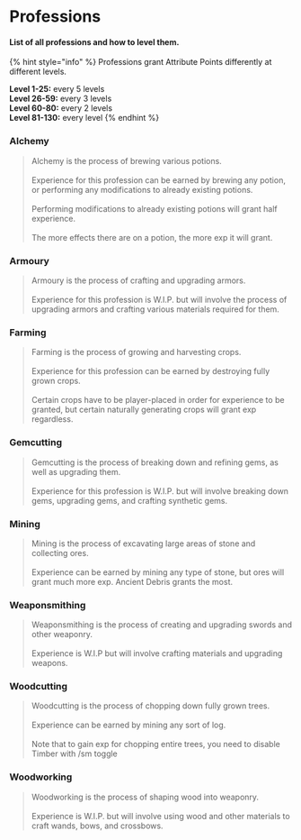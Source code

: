 # Professions

#### List of all professions and how to level them.

{% hint style="info" %}
Professions grant Attribute Points differently at different levels.

**Level 1-25:** every 5 levels\
**Level 26-59:** every 3 levels\
**Level 60-80:** every 2 levels\
**Level 81-130:** every level
{% endhint %}

### Alchemy

> Alchemy is the process of brewing various potions. \
> \
> Experience for this profession can be earned by brewing any potion, or performing any modifications to already existing potions. \
> \
> Performing modifications to already existing potions will grant half experience.\
> \
> The more effects there are on a potion, the more exp it will grant.

### Armoury

> Armoury is the process of crafting and upgrading armors. \
> \
> Experience for this profession is W.I.P. but will involve the process of upgrading armors and crafting various materials required for them.

### Farming

> Farming is the process of growing and harvesting crops.\
> \
> Experience for this profession can be earned by destroying fully grown crops. \
> \
> Certain crops have to be player-placed in order for experience to be granted, but certain naturally generating crops will grant exp regardless.&#x20;

### Gemcutting

> Gemcutting is the process of breaking down and refining gems, as well as upgrading them.\
> \
> Experience for this profession is W.I.P. but will involve breaking down gems, upgrading gems, and crafting synthetic gems.&#x20;

### Mining

> Mining is the process of excavating large areas of stone and collecting ores.\
> \
> Experience can be earned by mining any type of stone, but ores will grant much more exp. Ancient Debris grants the most.&#x20;

### Weaponsmithing

> Weaponsmithing is the process of creating and upgrading swords and other weaponry.\
> \
> Experience is W.I.P but will involve crafting materials and upgrading weapons.

### Woodcutting

> Woodcutting is the process of chopping down fully grown trees.\
> \
> Experience can be earned by mining any sort of log.\
> \
> Note that to gain exp for chopping entire trees, you need to disable Timber with /sm toggle

### Woodworking

> Woodworking is the process of shaping wood into weaponry.\
> \
> Experience is W.I.P. but will involve using wood and other materials to craft wands, bows, and crossbows.

###
